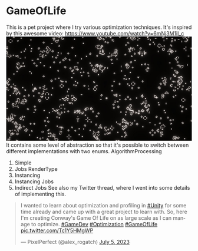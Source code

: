 # GameOfLife
This is a pet project where I try various optimization techniques. 
It's inspired by this awesome video: https://www.youtube.com/watch?v=6mNj3M1il_c
![Screenshot](image.png)
It contains some level of abstraction so that it's possible to switch between different implementations with two enums.
AlgorithmProcessing
1) Simple 
2) Jobs
RenderType
1) Instancing
2) Instancing Jobs
3) Indirect Jobs
See also my Twitter thread, where I went into some details of implementing this.
<blockquote class="twitter-tweet"><p lang="en" dir="ltr">I wanted to learn about optimization and profiling in <a href="https://twitter.com/hashtag/Unity?src=hash&amp;ref_src=twsrc%5Etfw">#Unity</a> for some time already and came up with a great project to learn with. So, here I&#39;m creating Conway&#39;s Game Of Life on as large scale as I can manage to optimize. <a href="https://twitter.com/hashtag/GameDev?src=hash&amp;ref_src=twsrc%5Etfw">#GameDev</a> <a href="https://twitter.com/hashtag/Optimization?src=hash&amp;ref_src=twsrc%5Etfw">#Optimization</a> <a href="https://twitter.com/hashtag/GameOfLife?src=hash&amp;ref_src=twsrc%5Etfw">#GameOfLife</a> <a href="https://t.co/Tc1Y5HMgWP">pic.twitter.com/Tc1Y5HMgWP</a></p>&mdash; PixelPerfect (@alex_rogatch) <a href="https://twitter.com/alex_rogatch/status/1676458663056162817?ref_src=twsrc%5Etfw">July 5, 2023</a></blockquote> 
